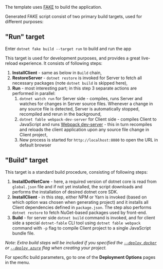 The template uses [FAKE](https://fake.build/) to build the application.

Generated FAKE script consist of two primary build targets, used for different purposes:

## **"Run"** target

Enter `dotnet fake build --target run` to build and run the app

This target is used for development purposes, and provides a great live-reload experience. It consists of following steps:

1. **InstallClient** - same as below in `Build` chain,
1. **RestoreServer** - `dotnet restore` is invoked for Server to fetch all necessary packages (note `dotnet build` is skipped here),
1. **Run** - most interesting part; in this step 3 separate actions are performed in parallel:
    1. `dotnet watch run` for Server side - compiles, runs Server and watches for changes in Server source files. Whenever a change in any source file is detected, Server is automatically stopped, recompiled and rerun in the background,
    1. `dotnet fable webpack-dev-server` for Client side - compiles Client to JavaScript and runs [Webpack dev-server](https://github.com/webpack/webpack-dev-server) - this in turn recompiles and reloads the client application upon any source file change in Client project,
    1. New process is started for `http://localhost:8080` to open the URL in default browser

## **"Build"** target

This target is a standard build procedure, consisting of following steps:

1. **InstallDotNetCore** - here, a required version of dotnet core is read from `global.json` file and if not yet installed, the script downloads and performs the installation of desired dotnet core SDK.
1. **InstallClient** - in this step, either NPM or Yarn is invoked (based on which option was chosen when generating project) and it installs all Client dependencies defined in `package.json`. The step also performs `dotnet restore` to fetch NuGet-based packages used by front-end.
1. **Build** - for server side `dotnet build` command is invoked, and for client side a special `dotnet-fable` CLI tool using `dotnet fable webpack` command with `-p` flag to compile Client project to a single JavaScript bundle file. 

*Note: Extra build steps will be included if you specified the [`--deploy docker`](template-docker.md) or [`--deploy azure`](template-appservice.md) flag when creating your project.*

For specific build parameters, go to one of the **Deployment Options** pages in the menu.
